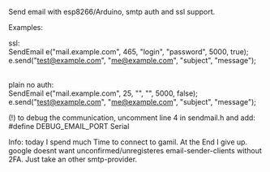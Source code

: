 Send email with esp8266/Arduino, smtp auth and ssl support.

Examples:

ssl:<br>
  SendEmail e("mail.example.com", 465, "login", "password", 5000, true); <br>
  e.send("test@example.com", "me@example.com", "subject", "message"); <br>
  <br>
  
plain no auth:<br>
  SendEmail e("mail.example.com", 25, "", "", 5000, false);<br>
  e.send("test@example.com", "me@example.com", "subject", "message");<br>

(!) to debug the communication, uncomment line 4 in sendmail.h and add:
#define DEBUG_EMAIL_PORT Serial 

Info: today I spend much Time to connect to gamil.
At the End I give up. 
google doesnt want unconfirmed/unregisteres email-sender-clients without 2FA.
Just take an other smtp-provider.
